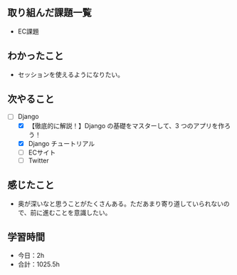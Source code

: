 ## 取り組んだ課題一覧
- EC課題

## わかったこと
- セッションを使えるようになりたい。

## 次やること
- [ ] Django
   - [x] 【徹底的に解説！】Django の基礎をマスターして、3 つのアプリを作ろう！
   - [x] Django チュートリアル
   - [ ] ECサイト
   - [ ] Twitter

## 感じたこと
- 奥が深いなと思うことがたくさんある。ただあまり寄り道していられないので、前に進むことを意識したい。

## 学習時間

- 今日：2h
- 合計：1025.5h